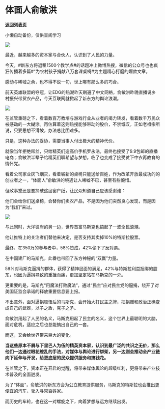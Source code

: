 # 体面人俞敏洪

[**返回列表页**](/gzh/政事堂2019)

小懒自动备份，仅供查阅学习

![](https://mmbiz.qpic.cn/mmbiz_jpg/rxhS23yu8cPgkFhZhVlkTbIXHpSFx2Cj2VYyStynKwtvMLZO0PgLuGuia0GI7fqIdhquUvZPzWkG6L6JSWPaZNg/640?wx_fmt=jpeg)

  

  

最近，越来越多的资本家与合伙人，认识到了人民的力量。

  

今天，#新东方将退租1500个教学点#的话题冲上微博热搜，微信的公众号也也疯狂传播着多篇#“为农村孩子捐献八万套课桌椅#为主题精心打磨的爆款文章。

  

感动与唏嘘之余，也不得不说一句，世上哪有那么多的巧合。

  

前天英雄联盟的夺冠，让EDG的热潮昨天刷遍了中文网络，俞敏洪昨晚直播说乡村振兴带货农产品，今天互联网就掀起了新东方的舆论浪潮。

  

![](https://mmbiz.qpic.cn/mmbiz_jpg/rxhS23yu8cPgkFhZhVlkTbIXHpSFx2CjXjKfz72uSZjribFwJU1bibmric3JgtIMatFtNDoicbQZvxRmqv4RN3Ha8w/640?wx_fmt=jpeg)

  

在监管重磅之下，看着数百万教培与游戏行业从业者的竭力转发，看着数千万民众被感动的一大糊涂。再估算着这则热搜能够带动的股价，不禁慨叹，正如老祖宗所说，只要思想不滑坡，办法总比困难多。

  

只是，这种办法的妥协，需要当事人付出极大的精神代价。  

  

就像当年拒绝屌丝，只给精英们造高价手机罗永浩，最终也接受了9.9包邮的直播电商；俞敏洪半辈子给精英们聊希望与梦想，临了也变成了接受贫下中农再教育的情怀党。

  

看着公司家业灰飞烟灭，看着崭新的桌椅只能送给百姓，作为改革开放最成功的的创业者之一，“体面人”俞敏洪的境遇让人唏嘘不已，甚至有些惋惜。

  

但政事堂还是要捅破这层窗户纸，让民众知道自己应该感谢谁：  

  

他们会给你们送桌椅，会替你们卖农产品，不是因为他们突然良心发现，而是因为“我们”来过。

  

![](https://mmbiz.qpic.cn/mmbiz_png/rxhS23yu8cPgkFhZhVlkTbIXHpSFx2CjYzuWy4GBW8VHODtyouNEwNt15bSibmEXDQfUUhwZQS8KoSn7IBLAg5w/640?wx_fmt=png)

  

与此同时，大洋彼岸的另一边，世界首富马斯克也搞起了一波全民浪潮。

  

他让推特上的关注者们替他来决定，是否支持其卖掉10%的特斯拉股票。  

  

最终，在350万的参与者中，58%赞成，42%偷下了反对票。  

  

在中国建厂的马斯克，此番也带回了东方神秘的“双赢”力量。

  

58%对马斯克逼捐的群体，获得了精神层面的满足，42%与特斯拉利益捆绑的股东，也因为逼捐导致的重挫而痛，更加坚定站在马斯克的一旁。  

  

更重要的是，马斯克“用魔法打败魔法”，通过“民主”应对民主党的逼捐，绕开了对美国证监会承诺的释放重要信息要上报。

  

不出意外，面对逼捐顿悟后的马斯克，会开始大打民主之牌，把捐赠和政治正确变成自己的武器，以子之盾，克子之矛。

  

俞敏洪用起了人民的名义，马斯克用起了民主的名义，这个世界上最聪明的大脑，面对危机，适应之后也总能搞出自己的一套。  

  

而这，又会给世界带来巨大的变化。

  

**当这些原本不屑与下里巴人为伍的精英资本家，认识到最广泛的共识之无价，那么他们一边通过眼花缭乱的手法，对媒体与舆论进行绑架，另一边则会推动全产业链向下延伸与开发，给更底层的民众提供服务和搞钱花。**  
  

在监管之下，资本正在开启的觉醒，将带来媒体舆论的超级红利，更将带来产业技术普及的全面迸发。

  

为了“体面”，俞敏洪的新东方会为公立教育提供服务，马斯克的特斯拉也会推出更便宜的汽车，驶入寻常百姓家。

  

而历史的车轮，也在这一对螺旋之下，向着梦想与远方继续出发。

  

